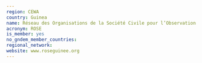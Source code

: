 ```yaml
---
region: CEWA
country: Guinea
name: Réseau des Organisations de la Société Civile pour l’Observation et le Suivi des Élections (ROSE)
acronym: ROSE
is_member: yes
no_gndem_member_countries: 
regional_network: 
website: www.roseguinee.org
---
```

